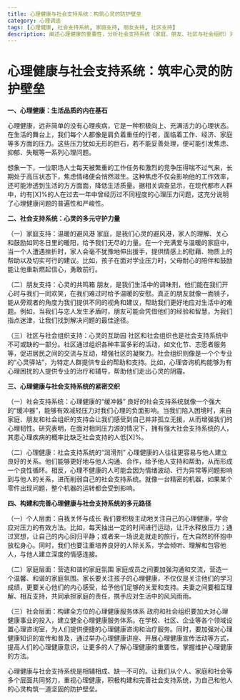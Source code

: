 ```yaml
---
title: 心理健康与社会支持系统：构筑心灵的防护壁垒
category: 心理调适
tags: [心理健康, 社会支持系统, 家庭支持, 朋友支持, 社区支持]
description: 阐述心理健康的重要性，分析社会支持系统（家庭、朋友、社区与社会组织）对心理健康的积极作用，探讨二者紧密交织的关系，并提出从个人、家庭和社会层面构建和完善该系统的多元路径。
---
```


# 心理健康与社会支持系统：筑牢心灵的防护壁垒

**一、心理健康：生活品质的内在基石**

心理健康，远非简单的没有心理疾病，它是一种积极向上、充满活力的心理状态。在生活的舞台上，我们每个人都像是肩负着重任的行者，面临着工作、经济、家庭等多方面的压力。这些压力犹如无形的巨石，若不能妥善处理，便可能引发焦虑、抑郁、失眠等一系列心理问题。

想象一下，一位职场人士每天被繁重的工作任务和激烈的竞争压得喘不过气来，长期处于高压状态下，焦虑情绪便会悄然滋生。这种焦虑不仅会影响他的工作效率，还可能渗透到生活的方方面面，降低生活质量。据相关调查显示，在现代都市人群中，约有[X]%的人在过去一年中曾经历过不同程度的心理压力问题，这充分说明了心理健康问题的普遍性和严峻性。

**二、社会支持系统：心灵的多元守护力量**

（一）家庭支持：温暖的避风港
家庭，是我们心灵的避风港，家人的理解、关心和鼓励如同冬日里的暖阳，给予我们无尽的力量。在一个充满爱与温暖的家庭中，当一个人遭遇挫折时，家人会毫不犹豫地伸出援手，提供情感上的慰藉、物质上的帮助以及切实可行的建议。比如，孩子在面对学业压力时，父母耐心的陪伴和鼓励能让他重新燃起信心，勇敢前行。

（二）朋友支持：心灵的共鸣箱
朋友，是我们生活中的调味剂，他们能在我们开心时与我们一同欢笑，在我们难过时给予温暖的安慰。真正的朋友就像一面镜子，能从旁观者的角度为我们提供不同的视角和建议，帮助我们更好地应对生活中的难题。例如，当我们与恋人发生矛盾时，朋友可能会凭借他们的经验和智慧，为我们指点迷津，让我们找到解决问题的最佳途径。

（三）社区与社会组织支持：心灵的互助园
社区和社会组织也是社会支持系统中不可或缺的一部分。社区通过组织各种丰富多彩的活动，如文化节、志愿者服务等，促进居民之间的交流与互动，增强社区的凝聚力。社会组织则像是一个个专业的“心灵驿站”，为特定人群提供专业的帮助和支持。比如，心理咨询机构能够为有心理困扰的人提供专业的治疗和辅导，帮助他们走出心灵的阴霾。

**三、心理健康与社会支持系统的紧密交织**

（一）社会支持系统：心理健康的“缓冲器”
良好的社会支持系统就像一个强大的“缓冲器”，能够有效减轻压力对我们心理的负面影响。当我们陷入困境时，来自家庭、朋友和社会组织的支持会让我们感受到自己并非孤立无援，从而增强我们的心理韧性。研究表明，在面对相同压力源的情况下，拥有强大社会支持系统的人，其患心理疾病的概率比缺乏社会支持的人低[X]%。

（二）心理健康：社会支持系统的“润滑剂”
心理健康的人往往更容易与他人建立良好的关系。他们能够更好地与他人沟通、合作，给予他人支持和帮助，从而形成一个良性循环。相反，心理不健康的人可能会因为情绪波动、行为异常等问题影响到与他人的关系，进而削弱自己的社会支持系统。就像一台精密的机器，如果某个零件出现问题，整个机器的运转都会受到影响。

**四、构建和完善心理健康与社会支持系统的多元路径**

（一）个人层面：自我关怀与成长
我们要积极主动地关注自己的心理健康，学会应对压力的有效方法。比如，每天抽出一定的时间进行运动，让汗水释放压力；通过冥想，让自己的内心回归平静；或者来一场说走就走的旅行，在大自然的怀抱中放松身心。同时，我们也要注重培养良好的人际关系，学会倾听、理解和包容他人，与他人建立深度的情感连接。

（二）家庭层面：营造和谐的家庭氛围
家庭成员之间要加强沟通和交流，营造一个温馨、和谐的家庭氛围。家长要关注孩子的心理健康，不仅仅是关注他们的学习成绩，更要关心他们的内心感受，给予他们足够的关爱和支持。夫妻之间要相互理解、相互支持，共同承担家庭的责任，携手应对生活中的风风雨雨。

（三）社会层面：构建全方位的心理健康服务体系
政府和社会组织要加大对心理健康事业的投入，建立健全心理健康服务体系。在学校、社区、企业等各个领域设置心理咨询室，为人们提供便捷的心理健康咨询和治疗服务。同时，要加强对心理健康知识的宣传和普及，通过举办心理健康讲座、开展心理健康宣传活动等方式，提高人们的心理健康意识，让更多的人了解心理健康的重要性，掌握维护心理健康的方法。

心理健康与社会支持系统是相辅相成、缺一不可的。让我们从个人、家庭和社会等多个层面共同努力，重视心理健康，积极构建和完善社会支持系统，为自己和他人的心灵构筑一道坚固的防护壁垒。